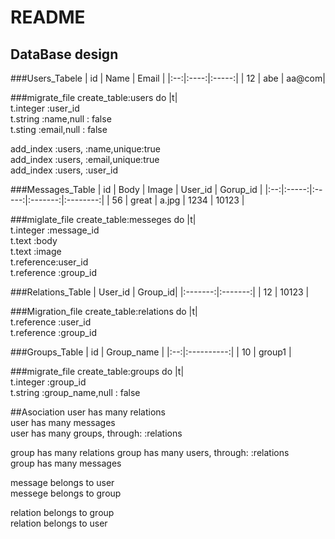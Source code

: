 # README
## DataBase design

###Users_Tabele
| id | Name | Email |
|:--:|:----:|:-----:|
| 12 | abe  | aa@com|

###migrate_file
create_table:users do |t|  
t.integer :user_id  
t.string  :name,null : false  
t.sting   :email,null : false  

 add_index :users, :name,unique:true  
 add_index :users, :email,unique:true  
 add_index :users, :user_id  

###Messages_Table
| id | Body  | Image | User_id | Gorup_id |
|:--:|:-----:|:-----:|:-------:|:--------:|
| 56 | great | a.jpg |  1234   |  10123   |

###miglate_file
create_table:messeges do |t|  
t.integer :message_id  
t.text    :body  
t.text    :image  
t.reference:user_id  
t.reference :group_id  

###Relations_Table
| User_id | Group_id|
|:-------:|:-------:|
| 12      | 10123   |

###Migration_file
create_table:relations do |t|  
t.reference :user_id  
t.reference :group_id  


###Groups_Table
| id | Group_name |
|:--:|:----------:|
| 10 |  group1    |

###migrate_file
create_table:groups do |t|  
t.integer :group_id  
t.string  :group_name,null : false  

##Asociation
user has many relations  
user has many messages  
user has many groups, through: :relations  
  
group has many relations
group has many users, through: :relations  
group has many messages  
  
message belongs to user  
messege belongs to group  
  
relation belongs to group  
relation belongs to user  

